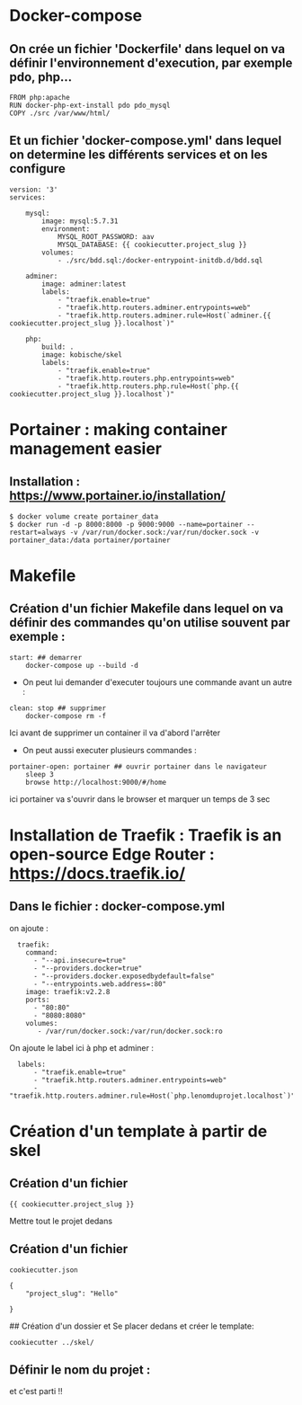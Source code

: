 

# Docker-compose

## On crée un fichier  'Dockerfile' dans lequel on va définir l'environnement d'execution, par exemple pdo, php...

```
FROM php:apache
RUN docker-php-ext-install pdo pdo_mysql
COPY ./src /var/www/html/
```

## Et un fichier 'docker-compose.yml' dans lequel on determine les différents services et on les configure  

```
version: '3'
services:

    mysql: 
        image: mysql:5.7.31 
        environment: 
            MYSQL_ROOT_PASSWORD: aav
            MYSQL_DATABASE: {{ cookiecutter.project_slug }}
        volumes: 
            - ./src/bdd.sql:/docker-entrypoint-initdb.d/bdd.sql    

    adminer:
        image: adminer:latest  
        labels:
            - "traefik.enable=true"
            - "traefik.http.routers.adminer.entrypoints=web"
            - "traefik.http.routers.adminer.rule=Host(`adminer.{{ cookiecutter.project_slug }}.localhost`)"  
        
    php:
        build: .
        image: kobische/skel
        labels:
            - "traefik.enable=true"
            - "traefik.http.routers.php.entrypoints=web"
            - "traefik.http.routers.php.rule=Host(`php.{{ cookiecutter.project_slug }}.localhost`)"

```            


# Portainer : making container management easier

## Installation : https://www.portainer.io/installation/

```
$ docker volume create portainer_data
$ docker run -d -p 8000:8000 -p 9000:9000 --name=portainer --restart=always -v /var/run/docker.sock:/var/run/docker.sock -v portainer_data:/data portainer/portainer

```


# Makefile
## Création d'un fichier Makefile dans lequel on va définir des commandes qu'on utilise souvent par exemple : 

```
start: ## demarrer
	docker-compose up --build -d
```

- On peut lui demander d'executer toujours une commande avant un autre : 
```
clean: stop ## supprimer
	docker-compose rm -f
```
Ici avant de supprimer un container il va d'abord l'arrêter    


- On peut aussi executer plusieurs commandes :
```
portainer-open: portainer ## ouvrir portainer dans le navigateur	
	sleep 3 
	browse http://localhost:9000/#/home
```
ici portainer va s'ouvrir dans le browser et marquer un temps de 3 sec


# Installation de Traefik : Traefik is an open-source Edge Router  : https://docs.traefik.io/

## Dans le fichier : docker-compose.yml
on ajoute : 

```
  traefik:
    command:
      - "--api.insecure=true"
      - "--providers.docker=true"
      - "--providers.docker.exposedbydefault=false"
      - "--entrypoints.web.address=:80"
    image: traefik:v2.2.8
    ports:
      - "80:80"
      - "8080:8080"
    volumes:
       - /var/run/docker.sock:/var/run/docker.sock:ro
  ```

On ajoute le label ici à php et adminer : 

```
  labels:
      - "traefik.enable=true"
      - "traefik.http.routers.adminer.entrypoints=web"
      - "traefik.http.routers.adminer.rule=Host(`php.lenomduprojet.localhost`)"
```      



# Création d'un template à partir de skel

## Création d'un fichier 
```
{{ cookiecutter.project_slug }} 
```
Mettre tout le projet dedans 


## Création d'un fichier 
```
cookiecutter.json 

{
    "project_slug": "Hello"
   
}
```
## Création d'un dossier et Se placer dedans et créer le template: 

```
cookiecutter ../skel/
```
## Définir le nom du projet : 

et c'est parti !! 